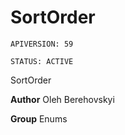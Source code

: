 # SortOrder

`APIVERSION: 59`

`STATUS: ACTIVE`

SortOrder


**Author** Oleh Berehovskyi


**Group** Enums

